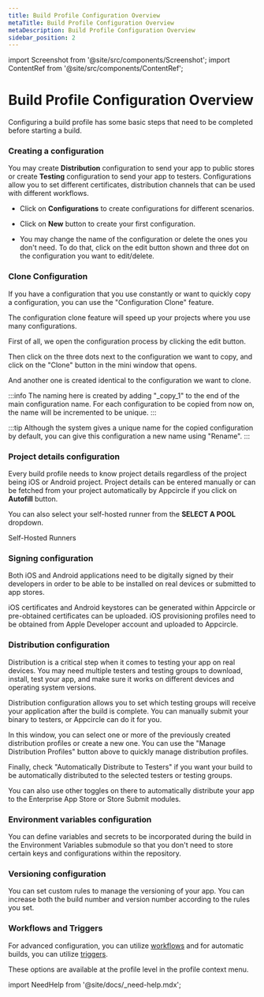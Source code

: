 ```yaml
---
title: Build Profile Configuration Overview
metaTitle: Build Profile Configuration Overview
metaDescription: Build Profile Configuration Overview
sidebar_position: 2
---
```


import Screenshot from '@site/src/components/Screenshot';
import ContentRef from '@site/src/components/ContentRef';

# Build Profile Configuration Overview

Configuring a build profile has some basic steps that need to be completed before starting a build.

### Creating a configuration

You may create **Distribution** configuration to send your app to public stores or create **Testing** configuration to send your app to testers. Configurations allow you to set different certificates, distribution channels that can be used with different workflows.

- Click on **Configurations** to create configurations for different scenarios. 

<Screenshot url='https://cdn.appcircle.io/docs/assets/build-configuration-configuration-showcase.png' />

- Click on **New** button to create your first configuration.

<Screenshot url='https://cdn.appcircle.io/docs/assets/build-configuration-another-configuration.png' />

- You may change the name of the configuration or delete the ones you don't need. To do that, click on the edit button shown and three dot on the configuration you want to edit/delete.

<Screenshot url='https://cdn.appcircle.io/docs/assets/clone-1.png' />

### Clone Configuration

If you have a configuration that you use constantly or want to quickly copy a configuration, you can use the "Configuration Clone" feature.

The configuration clone feature will speed up your projects where you use many configurations.

First of all, we open the configuration process by clicking the edit button.

<Screenshot url='https://cdn.appcircle.io/docs/assets/clone-1.png' />

Then click on the three dots next to the configuration we want to copy, and click on the "Clone" button in the mini window that opens.

<Screenshot url='https://cdn.appcircle.io/docs/assets/clone-2.png' />

And another one is created identical to the configuration we want to clone. 

<Screenshot url='https://cdn.appcircle.io/docs/assets/clone-3.png' />

:::info
The naming here is created by adding "_copy_1" to the end of the main configuration name. For each configuration to be copied from now on, the name will be incremented to be unique.
:::

:::tip
Although the system gives a unique name for the copied configuration by default, you can give this configuration a new name using "Rename".
:::

### Project details configuration

Every build profile needs to know project details regardless of the project being iOS or Android project. Project details can be entered manually or can be fetched from your project automatically by Appcircle if you click on **Autofill** button.

You can also select your self-hosted runner from the **SELECT A POOL** dropdown.


<ContentRef url="/self-hosted-appcircle/self-hosted-runner/overview">
  Self-Hosted Runners
</ContentRef>

<Screenshot url='https://cdn.appcircle.io/docs/assets/build-profile-ios-fetch.png' />

### Signing configuration

Both iOS and Android applications need to be digitally signed by their developers in order to be able to be installed on real devices or submitted to app stores.

iOS certificates and Android keystores can be generated within Appcircle or pre-obtained certificates can be uploaded. iOS provisioning profiles need to be obtained from Apple Developer account and uploaded to Appcircle.

<Screenshot url='https://cdn.appcircle.io/docs/assets/build-profile-ios-signing-configuration.png' />

### Distribution configuration

Distribution is a critical step when it comes to testing your app on real devices. You may need multiple testers and testing groups to download, install, test your app, and make sure it works on different devices and operating system versions.

Distribution configuration allows you to set which testing groups will receive your application after the build is complete. You can manually submit your binary to testers, or Appcircle can do it for you.

In this window, you can select one or more of the previously created distribution profiles or create a new one. You can use the "Manage Distribution Profiles" button above to quickly manage distribution profiles.

Finally, check "Automatically Distribute to Testers" if you want your build to be automatically distributed to the selected testers or testing groups.

<Screenshot url='https://cdn.appcircle.io/docs/assets/multiple-dist-build-1.png' />

You can also use other toggles on there to automatically distribute your app to the Enterprise App Store or Store Submit modules.

### Environment variables configuration

You can define variables and secrets to be incorporated during the build in the Environment Variables submodule so that you don't need to store certain keys and configurations within the repository.

<Screenshot url='https://cdn.appcircle.io/docs/assets/build-configuration-env-variables.png' />

### Versioning configuration

You can set custom rules to manage the versioning of your app. You can increase both the build number and version number according to the rules you set.

<Screenshot url='https://cdn.appcircle.io/docs/assets/build-configuration-versioning.png' />

### Workflows and Triggers

For advanced configuration, you can utilize [workflows](../workflows/why-to-use-workflows.md) and for automatic builds, you can utilize [triggers](build-manually-or-with-triggers.md#automatic-build).

These options are available at the profile level in the profile context menu.

<Screenshot url='https://cdn.appcircle.io/docs/assets/build-configuration-workflow-trigger-showcase.png' />

import NeedHelp from '@site/docs/\_need-help.mdx';

<NeedHelp />
